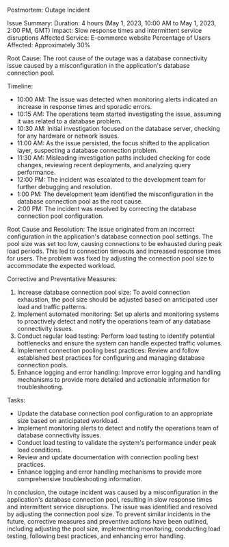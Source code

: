 Postmortem: Outage Incident

Issue Summary:
Duration: 4 hours (May 1, 2023, 10:00 AM to May 1, 2023, 2:00 PM, GMT)
Impact: Slow response times and intermittent service disruptions
Affected Service: E-commerce website
Percentage of Users Affected: Approximately 30%

Root Cause:
The root cause of the outage was a database connectivity issue caused by a misconfiguration in the application's database connection pool.

Timeline:
- 10:00 AM: The issue was detected when monitoring alerts indicated an increase in response times and sporadic errors.
- 10:15 AM: The operations team started investigating the issue, assuming it was related to a database problem.
- 10:30 AM: Initial investigation focused on the database server, checking for any hardware or network issues.
- 11:00 AM: As the issue persisted, the focus shifted to the application layer, suspecting a database connection problem.
- 11:30 AM: Misleading investigation paths included checking for code changes, reviewing recent deployments, and analyzing query performance.
- 12:00 PM: The incident was escalated to the development team for further debugging and resolution.
- 1:00 PM: The development team identified the misconfiguration in the database connection pool as the root cause.
- 2:00 PM: The incident was resolved by correcting the database connection pool configuration.

Root Cause and Resolution:
The issue originated from an incorrect configuration in the application's database connection pool settings. The pool size was set too low, causing connections to be exhausted during peak load periods. This led to connection timeouts and increased response times for users. The problem was fixed by adjusting the connection pool size to accommodate the expected workload.

Corrective and Preventative Measures:
1. Increase database connection pool size: To avoid connection exhaustion, the pool size should be adjusted based on anticipated user load and traffic patterns.
2. Implement automated monitoring: Set up alerts and monitoring systems to proactively detect and notify the operations team of any database connectivity issues.
3. Conduct regular load testing: Perform load testing to identify potential bottlenecks and ensure the system can handle expected traffic volumes.
4. Implement connection pooling best practices: Review and follow established best practices for configuring and managing database connection pools.
5. Enhance logging and error handling: Improve error logging and handling mechanisms to provide more detailed and actionable information for troubleshooting.

Tasks:
- Update the database connection pool configuration to an appropriate size based on anticipated workload.
- Implement monitoring alerts to detect and notify the operations team of database connectivity issues.
- Conduct load testing to validate the system's performance under peak load conditions.
- Review and update documentation with connection pooling best practices.
- Enhance logging and error handling mechanisms to provide more comprehensive troubleshooting information.

In conclusion, the outage incident was caused by a misconfiguration in the application's database connection pool, resulting in slow response times and intermittent service disruptions. The issue was identified and resolved by adjusting the connection pool size. To prevent similar incidents in the future, corrective measures and preventive actions have been outlined, including adjusting the pool size, implementing monitoring, conducting load testing, following best practices, and enhancing error handling.
